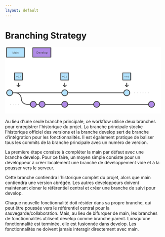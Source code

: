 ```yaml
---
layout: default
---
```


# Branching Strategy
 
 ![Octocat](https://github.com/VISEO-Aix-Salesforce/git-learning/blob/main/assets/images/branchingStrategy.png)

Au lieu d'une seule branche principale, ce workflow utilise deux branches pour enregistrer l'historique du projet. 
La branche principale stocke l'historique officiel des versions et la branche develop sert de branche d'intégration pour les fonctionnalités. 
Il est également pratique de baliser tous les commits de la branche principale avec un numéro de version.


La première étape consiste à compléter la main par défaut avec une branche develop. 
Pour ce faire, un moyen simple consiste pour un développeur à créer localement une branche de développement vide et à la pousser vers le serveur.

Cette branche contiendra l'historique complet du projet, alors que main contiendra une version abrégée. 
Les autres développeurs doivent maintenant cloner le référentiel central et créer une branche de suivi pour develop.

Chaque nouvelle fonctionnalité doit résider dans sa propre branche, qui peut être poussée vers le référentiel central pour la sauvegarde/collaboration. 
Mais, au lieu de bifurquer de main, les branches de fonctionnalités utilisent develop comme branche parent. 
Lorsqu'une fonctionnalité est terminée, elle est fusionnée dans develop. 
Les fonctionnalités ne doivent jamais interagir directement avec main.
